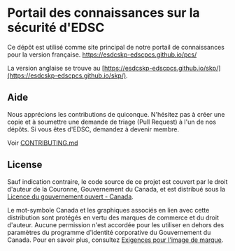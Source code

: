 # Portail des connaissances sur la sécurité d'EDSC

Ce dépôt est utilisé comme site principal de notre portail de connaissances pour la version française.
<https://esdcskp-edscpcs.github.io/pcs/>

La version anglaise se trouve au [https://esdcskp-edscpcs.github.io/skp/](https://esdcskp-edscpcs.github.io/skp/).

## Aide

Nous apprécions les contributions de quiconque.
N'hésitez pas à créer une copie et à soumettre une demande de triage (Pull Request) à l'un de nos dépôts.
Si vous êtes d'EDSC, demandez à devenir membre.

Voir [CONTRIBUTING.md](CONTRIBUTING.md)

## License

Sauf indication contraire, le code source de ce projet est couvert par le droit d'auteur de la Couronne, Gouvernement du Canada, et est distribué sous la [Licence du gouvernement ouvert - Canada](LICENCE).

Le mot-symbole Canada et les graphiques associés en lien avec cette distribution sont protégés en vertu des marques de commerce et du droit d'auteur.
Aucune permission n'est accordée pour les utiliser en dehors des paramètres du programme d'identité corporative du Gouvernement du Canada.
Pour en savoir plus, consultez [Exigences pour l'image de marque](https://www.canada.ca/fr/secretariat-conseil-tresor/sujets/communications-gouvernementales/exigences-image-marque.html).
